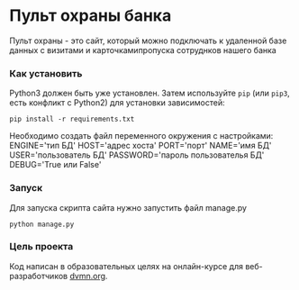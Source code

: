 # Пульт охраны банка

Пульт охраны - это сайт, который можно подключать к удаленной базе данных с визитами и карточкамипропуска сотруднков нашего банка

### Как установить

Python3 должен быть уже установлен. 
Затем используйте `pip` (или `pip3`, есть конфликт с Python2) для установки зависимостей:
```
pip install -r requirements.txt
```
Необходимо создать файл переменного окружения с настройками:
ENGINE='тип БД'
HOST='адрес хоста'
PORT='порт'
NAME='имя БД'
USER='пользователь БД'
PASSWORD='пароль пользователья БД'
DEBUG='True или False'

### Запуск
Для запуска скрипта сайта нужно запустить файл manage.py
```
python manage.py
```

### Цель проекта

Код написан в образовательных целях на онлайн-курсе для веб-разработчиков [dvmn.org](https://dvmn.org/).